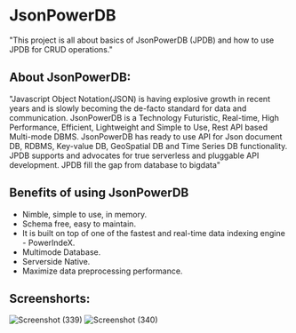 # JsonPowerDB
"This project is all about basics of JsonPowerDB (JPDB) and how to use JPDB for CRUD operations."
## About JsonPowerDB:
"Javascript Object Notation(JSON) is having explosive growth in recent years and is slowly becoming the de-facto standard for data and communication. JsonPowerDB is a Technology Futuristic, Real-time, High Performance, Efficient, Lightweight and Simple to Use, Rest API based Multi-mode DBMS. JsonPowerDB has ready to use API for Json document DB, RDBMS, Key-value DB, GeoSpatial DB and Time Series DB functionality. JPDB supports and advocates for true serverless and pluggable API development. JPDB fill the gap from database to bigdata"
## Benefits of using JsonPowerDB
- Nimble, simple to use, in memory.
- Schema free, easy to maintain.
- It is built on top of one of the fastest and real-time data indexing engine - PowerIndeX.
- Multimode Database.
- Serverside Native.
- Maximize data preprocessing performance.
## Screenshorts:

![Screenshot (339)](https://user-images.githubusercontent.com/85990319/177767744-f1224ba8-01d7-4b6c-93fb-692dcb5ab00c.png)
![Screenshot (340)](https://user-images.githubusercontent.com/85990319/177767769-d7f1c0e9-58a8-4e63-bb8a-fd6f915bb5a7.png)
